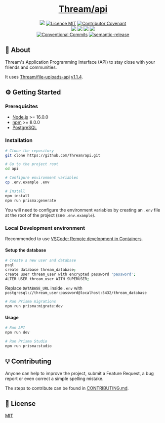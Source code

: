 <h1 align="center"><a href="https://api.thream.divlo.fr/documentation">Thream/api</a></h1>

<p align="center">
  <a href="./CONTRIBUTING.md"><img src="https://img.shields.io/badge/PRs-welcome-brightgreen.svg?style=flat" /></a>
  <a href="./LICENSE"><img src="https://img.shields.io/badge/licence-MIT-blue.svg" alt="Licence MIT"/></a>
  <a href="./CODE_OF_CONDUCT.md"><img src="https://img.shields.io/badge/Contributor%20Covenant-v2.0%20adopted-ff69b4.svg" alt="Contributor Covenant" /></a>
  <br />
  <a href="https://github.com/Thream/api/actions/workflows/analyze.yml"><img src="https://github.com/Thream/api/actions/workflows/analyze.yml/badge.svg?branch=develop" /></a>
  <a href="https://github.com/Thream/api/actions/workflows/build.yml"><img src="https://github.com/Thream/api/actions/workflows/build.yml/badge.svg?branch=develop" /></a>
  <a href="https://github.com/Thream/api/actions/workflows/lint.yml"><img src="https://github.com/Thream/api/actions/workflows/lint.yml/badge.svg?branch=develop" /></a>
  <a href="https://github.com/Thream/api/actions/workflows/test.yml"><img src="https://github.com/Thream/api/actions/workflows/test.yml/badge.svg?branch=develop" /></a>
  <br />
  <a href="https://conventionalcommits.org"><img src="https://img.shields.io/badge/Conventional%20Commits-1.0.0-yellow.svg" alt="Conventional Commits" /></a>
  <a href="https://github.com/semantic-release/semantic-release"><img src="https://img.shields.io/badge/%20%20%F0%9F%93%A6%F0%9F%9A%80-semantic--release-e10079.svg" alt="semantic-release" /></a>
</p>

## 📜 About

Thream's Application Programming Interface (API) to stay close with your friends and communities.

It uses [Thream/file-uploads-api](https://github.com/Thream/file-uploads-api) [v1.1.4](https://github.com/Thream/file-uploads-api/releases/tag/v1.1.4).

## ⚙️ Getting Started

### Prerequisites

- [Node.js](https://nodejs.org/) >= 16.0.0
- [npm](https://www.npmjs.com/) >= 8.0.0
- [PostgreSQL](https://www.postgresql.org/)

### Installation

```sh
# Clone the repository
git clone https://github.com/Thream/api.git

# Go to the project root
cd api

# Configure environment variables
cp .env.example .env

# Install
npm install
npm run prisma:generate
```

You will need to configure the environment variables by creating an `.env` file at
the root of the project (see `.env.example`).

### Local Development environment

Recommended to use [VSCode: Remote development in Containers](https://code.visualstudio.com/docs/remote/containers-tutorial).

#### Setup the database

```sh
# Create a new user and database
psql
create database thream_database;
create user thream_user with encrypted password 'password';
ALTER USER thream_user WITH SUPERUSER;
```

Replace `DATABASE_URL` inside `.env` with `postgresql://thream_user:password@localhost:5432/thream_database`

```sh
# Run Prisma migrations
npm run prisma:migrate:dev
```

#### Usage

```sh
# Run API
npm run dev

# Run Prisma Studio
npm run prisma:studio
```

## 💡 Contributing

Anyone can help to improve the project, submit a Feature Request, a bug report or
even correct a simple spelling mistake.

The steps to contribute can be found in [CONTRIBUTING.md](./CONTRIBUTING.md).

## 📄 License

[MIT](./LICENSE)
